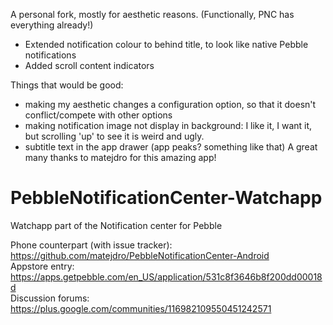 A personal fork, mostly for aesthetic reasons. (Functionally, PNC has everything already!)

- Extended notification colour to behind title, to look like native Pebble notifications
- Added scroll content indicators

Things that would be good:

- making my aesthetic changes a configuration option, so that it doesn't conflict/compete with other options
- making notification image not display in background: I like it, I want it, but scrolling 'up' to see it is weird and ugly.
- subtitle text in the app drawer (app peaks? something like that)
A great many thanks to matejdro for this amazing app!

PebbleNotificationCenter-Watchapp
=================================

Watchapp part of the Notification center for Pebble

Phone counterpart (with issue tracker): https://github.com/matejdro/PebbleNotificationCenter-Android    
Appstore entry: https://apps.getpebble.com/en_US/application/531c8f3646b8f200dd00018d    
Discussion forums: https://plus.google.com/communities/116982109550451242571    
